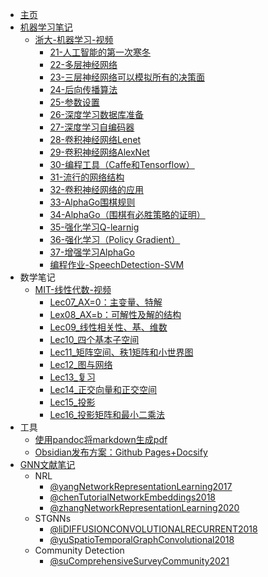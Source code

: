 <!-- _sidebar.md -->

* [主页](README.md)
* [机器学习笔记](Notes-机器学习/README.md)
	* [浙大-机器学习-视频](Notes-机器学习/浙大-机器学习-视频/README.md)
		* [21-人工智能的第一次寒冬](Notes-机器学习/浙大-机器学习-视频/21-人工智能的第一次寒冬.md)
		* [22-多层神经网络](Notes-机器学习/浙大-机器学习-视频/22-多层神经网络.md)
		* [23-三层神经网络可以模拟所有的决策面](Notes-机器学习/浙大-机器学习-视频/23-三层神经网络可以模拟所有的决策面.md)
		* [24-后向传播算法](Notes-机器学习/浙大-机器学习-视频/24-后向传播算法.md)
		* [25-参数设置](Notes-机器学习/浙大-机器学习-视频/25-参数设置.md)
		* [26-深度学习数据库准备](Notes-机器学习/浙大-机器学习-视频/26-深度学习数据库准备.md)
		* [27-深度学习自编码器](Notes-机器学习/浙大-机器学习-视频/27-深度学习自编码器.md)
		* [28-卷积神经网络Lenet](Notes-机器学习/浙大-机器学习-视频/28-卷积神经网络Lenet.md)
		* [29-卷积神经网络AlexNet](Notes-机器学习/浙大-机器学习-视频/29-卷积神经网络AlexNet.md)
		* [30-编程工具（Caffe和Tensorflow）](Notes-机器学习/浙大-机器学习-视频/30-编程工具（Caffe和Tensorflow）.md)
		* [31-流行的网络结构](Notes-机器学习/浙大-机器学习-视频/31-流行的网络结构.md)
		* [32-卷积神经网络的应用](Notes-机器学习/浙大-机器学习-视频/32-卷积神经网络的应用.md)
		* [33-AlphaGo围棋规则](Notes-机器学习/浙大-机器学习-视频/33-AlphaGo围棋规则.md)
		* [34-AlphaGo（围棋有必胜策略的证明）](Notes-机器学习/浙大-机器学习-视频/34-AlphaGo（围棋有必胜策略的证明）.md)
		* [35-强化学习Q-learnig](Notes-机器学习/浙大-机器学习-视频/35-强化学习Q-learnig.md)
		* [36-强化学习（Policy Gradient）](Notes-机器学习/浙大-机器学习-视频/36-强化学习（Policy%20Gradient）.md)
		* [37-增强学习AlphaGo](Notes-机器学习/浙大-机器学习-视频/37-增强学习AlphaGo.md)
		* [编程作业-SpeechDetection-SVM](Notes-机器学习/浙大-机器学习-视频/编程作业-SpeechDetection-SVM.md)
* 数学笔记
	* [MIT-线性代数-视频](Notes-数学/MIT-线性代数-视频/README.md)
		* [Lec07_AX=0：主变量、特解](Notes-数学/MIT-线性代数-视频/Lec07_AX=0：主变量、特解.md)
		* [Lex08_AX=b：可解性及解的结构](Notes-数学/MIT-线性代数-视频/Lex08_AX=b：可解性及解的结构.md)
		* [Lec09_线性相关性、基、维数](Notes-数学/MIT-线性代数-视频/Lec09_线性相关性、基、维数.md)
		* [Lec10_四个基本子空间](Notes-数学/MIT-线性代数-视频/Lec10_四个基本子空间.md)
		* [Lec11_矩阵空间、秩1矩阵和小世界图](Notes-数学/MIT-线性代数-视频/Lec11_矩阵空间、秩1矩阵和小世界图.md)
		* [Lec12_图与网络](Notes-数学/MIT-线性代数-视频/Lec12_图与网络.md)
		* [Lec13_复习](Notes-数学/MIT-线性代数-视频/Lec13_复习.md)
		* [Lec14_正交向量和正交空间](Notes-数学/MIT-线性代数-视频/Lec14_正交向量和正交空间.md)
		* [Lec15_投影](Notes-数学/MIT-线性代数-视频/Lec15_投影.md)
		* [Lec16_投影矩阵和最小二乘法](Notes-数学/MIT-线性代数-视频/Lec16_投影矩阵和最小二乘法.md)
* 工具
	* [使用pandoc将markdown生成pdf](杂项/pandoc生成pdf文件.md)
	* [Obsidian发布方案：Github Pages+Docsify](杂项/Obsidian发布方案：Github%20Pages+Docsify.md)
* [GNN文献笔记](Reading%20notes/README.md)
	* NRL
		* [@yangNetworkRepresentationLearning2017](Reading%20notes/@yangNetworkRepresentationLearning2017.md)
		* [@chenTutorialNetworkEmbeddings2018](Reading%20notes/@chenTutorialNetworkEmbeddings2018.md)
		* [@zhangNetworkRepresentationLearning2020](Reading%20notes/@zhangNetworkRepresentationLearning2020.md)
	* STGNNs
		* [@liDIFFUSIONCONVOLUTIONALRECURRENT2018](Reading%20notes/@liDIFFUSIONCONVOLUTIONALRECURRENT2018.md)
		* [@yuSpatioTemporalGraphConvolutional2018](Reading%20notes/@yuSpatioTemporalGraphConvolutional2018.md)
	* Community Detection
		* [@suComprehensiveSurveyCommunity2021](Reading%20notes/@suComprehensiveSurveyCommunity2021.md)

